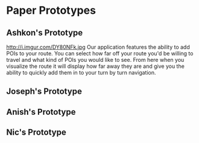 # Paper Prototypes

## Ashkon's Prototype
http://i.imgur.com/DY80NFk.jpg
Our application features the ability to add POIs to your route. You can select how far off your route you'd be willing to travel and what kind of POIs you would like to see. From here when you visualize the route it will display how far away they are and give you the ability to quickly add them in to your turn by turn navigation.

## Joseph's Prototype

## Anish's Prototype

## Nic's Prototype
